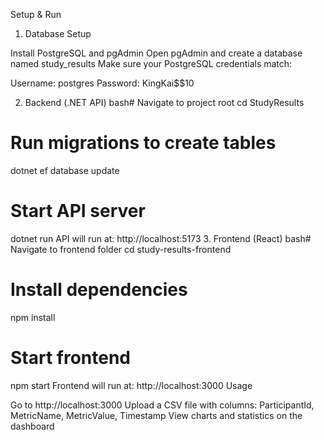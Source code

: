 Setup & Run
1. Database Setup

Install PostgreSQL and pgAdmin
Open pgAdmin and create a database named study_results
Make sure your PostgreSQL credentials match:

Username: postgres
Password: KingKai$$10



2. Backend (.NET API)
bash# Navigate to project root
cd StudyResults

# Run migrations to create tables
dotnet ef database update

# Start API server
dotnet run
API will run at: http://localhost:5173
3. Frontend (React)
bash# Navigate to frontend folder
cd study-results-frontend

# Install dependencies
npm install

# Start frontend
npm start
Frontend will run at: http://localhost:3000
Usage

Go to http://localhost:3000
Upload a CSV file with columns: ParticipantId, MetricName, MetricValue, Timestamp
View charts and statistics on the dashboard
